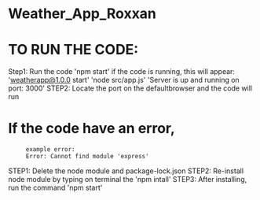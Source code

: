 # Weather_App_Roxxan
# TO RUN THE CODE:
Step1: Run the code 'npm start'
       if the code is running, this will appear:
       'weatherapp@1.0.0 start'
       'node src/app.js'
       'Server is up and running on port: 3000'
STEP2: Locate the port on the defaultbrowser and the code will run

# If the code have an error,
         example error:
         Error: Cannot find module 'express'
STEP1: Delete the node module and package-lock.json
STEP2: Re-install node module by typing on terminal the 'npm intall'
STEP3: After installing, run the command 'npm start'


